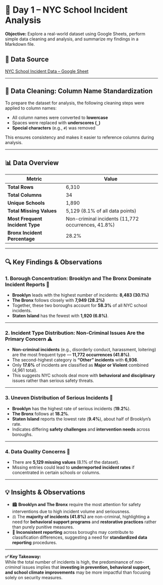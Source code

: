 # 🏫 Day 1 – NYC School Incident Analysis 
**Objective:** Explore a real-world dataset using Google Sheets, perform simple data cleaning and analysis, and summarize my findings in a Markdown file. 

## 🔗 Data Source
[NYC School Incident Data – Google Sheet](https://docs.google.com/spreadsheets/d/1fWFxYKdvhUIfAWDK6m5W6Ozl79oLoV8z-oe-TNpwErY/edit?gid=1900642373#gid=1900642373)

---

## 🧹 Data Cleaning: Column Name Standardization
To prepare the dataset for analysis, the following cleaning steps were applied to column names:

- All column names were converted to **lowercase**  
- Spaces were replaced with **underscores (`_`)**  
- **Special characters** (e.g., `#`) was removed  

This ensures consistency and makes it easier to reference columns during analysis.

---

## 📊 Data Overview

| **Metric** | **Value** |
|-------------|------------|
| **Total Rows** | 6,310 |
| **Total Columns** | 34 |
| **Unique Schools** | 1,890 |
| **Total Missing Values** | 5,129 (8.1% of all data points) |
| **Most Frequent Incident Type** | Non-criminal incidents (11,772 occurrences, 41.8%) |
| **Bronx Incident Percentage** | 28.2% |

---

## 🔍 Key Findings & Observations

### 1. Borough Concentration: Brooklyn and The Bronx Dominate Incident Reports 🗽
- **Brooklyn** leads with the highest number of incidents: **8,483 (30.1%)**  
- **The Bronx** follows closely with **7,949 (28.2%)**  
- Together, these two boroughs account for **58.3%** of all NYC school incidents.  
- **Staten Island** has the fewest with **1,920 (6.8%)**.

---

### 2. Incident Type Distribution: Non-Criminal Issues Are the Primary Concern ⚠️
- **Non-criminal incidents** (e.g., disorderly conduct, harassment, loitering) are the most frequent type — **11,772 occurrences (41.8%)**.  
- The second-highest category is **“Other” incidents** with **6,936**.  
- Only **17.6%** of incidents are classified as **Major or Violent** combined (4,961 total).  
- This suggests NYC schools deal more with **behavioral and disciplinary** issues rather than serious safety threats.

---

### 3. Uneven Distribution of Serious Incidents 🚨
- **Brooklyn** has the highest rate of serious incidents (**19.2%**).  
- **The Bronx** follows at **18.2%**.  
- **Staten Island** reports the lowest rate (**9.4%**), about half of Brooklyn’s rate.  
- Indicates differing **safety challenges** and **intervention needs** across boroughs.

---

### 4. Data Quality Concerns 🧹
- There are **5,129 missing values** (8.1% of the dataset).  
- Missing entries could lead to **underreported incident rates** if concentrated in certain schools or columns.  

---

## 💡 Insights & Observations
- 🏙 **Brooklyn and The Bronx** require the most attention for safety interventions due to high incident volume and seriousness.  
- ⚖️ The **majority of incidents (41.8%)** are non-criminal, highlighting a need for **behavioral support programs** and **restorative practices** rather than purely punitive measures.  
- 🧩 **Inconsistent reporting** across boroughs may contribute to classification differences, suggesting a need for **standardized data reporting** procedures.

---

**✅ Key Takeaway:**  
While the total number of incidents is high, the predominance of *non-criminal* issues implies that **investing in prevention, behavioral support, and school climate improvements** may be more impactful than focusing solely on security measures.
